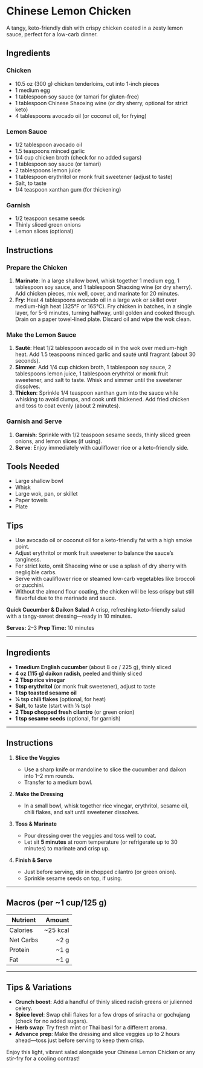 # Chinese Lemon Chicken

A tangy, keto-friendly dish with crispy chicken coated in a zesty lemon sauce, perfect for a low-carb dinner.

## Ingredients

### Chicken
- 10.5 oz (300 g) chicken tenderloins, cut into 1-inch pieces
- 1 medium egg
- 1 tablespoon soy sauce (or tamari for gluten-free)
- 1 tablespoon Chinese Shaoxing wine (or dry sherry, optional for strict keto)
- 4 tablespoons avocado oil (or coconut oil, for frying)

### Lemon Sauce
- 1/2 tablespoon avocado oil
- 1.5 teaspoons minced garlic
- 1/4 cup chicken broth (check for no added sugars)
- 1 tablespoon soy sauce (or tamari)
- 2 tablespoons lemon juice
- 1 tablespoon erythritol or monk fruit sweetener (adjust to taste)
- Salt, to taste
- 1/4 teaspoon xanthan gum (for thickening)

### Garnish
- 1/2 teaspoon sesame seeds
- Thinly sliced green onions
- Lemon slices (optional)

## Instructions

### Prepare the Chicken
1. **Marinate**: In a large shallow bowl, whisk together 1 medium egg, 1 tablespoon soy sauce, and 1 tablespoon Shaoxing wine (or dry sherry). Add chicken pieces, mix well, cover, and marinate for 20 minutes.
2. **Fry**: Heat 4 tablespoons avocado oil in a large wok or skillet over medium-high heat (325°F or 165°C). Fry chicken in batches, in a single layer, for 5-6 minutes, turning halfway, until golden and cooked through. Drain on a paper towel-lined plate. Discard oil and wipe the wok clean.

### Make the Lemon Sauce
1. **Sauté**: Heat 1/2 tablespoon avocado oil in the wok over medium-high heat. Add 1.5 teaspoons minced garlic and sauté until fragrant (about 30 seconds).
2. **Simmer**: Add 1/4 cup chicken broth, 1 tablespoon soy sauce, 2 tablespoons lemon juice, 1 tablespoon erythritol or monk fruit sweetener, and salt to taste. Whisk and simmer until the sweetener dissolves.
3. **Thicken**: Sprinkle 1/4 teaspoon xanthan gum into the sauce while whisking to avoid clumps, and cook until thickened. Add fried chicken and toss to coat evenly (about 2 minutes).

### Garnish and Serve
1. **Garnish**: Sprinkle with 1/2 teaspoon sesame seeds, thinly sliced green onions, and lemon slices (if using).
2. **Serve**: Enjoy immediately with cauliflower rice or a keto-friendly side.

## Tools Needed
- Large shallow bowl
- Whisk
- Large wok, pan, or skillet
- Paper towels
- Plate

## Tips
- Use avocado oil or coconut oil for a keto-friendly fat with a high smoke point.
- Adjust erythritol or monk fruit sweetener to balance the sauce’s tanginess.
- For strict keto, omit Shaoxing wine or use a splash of dry sherry with negligible carbs.
- Serve with cauliflower rice or steamed low-carb vegetables like broccoli or zucchini.
- Without the almond flour coating, the chicken will be less crispy but still flavorful due to the marinade and sauce.

**Quick Cucumber & Daikon Salad**
A crisp, refreshing keto-friendly salad with a tangy-sweet dressing—ready in 10 minutes.

**Serves:** 2–3
**Prep Time:** 10 minutes

---

## Ingredients

* **1 medium English cucumber** (about 8 oz / 225 g), thinly sliced
* **4 oz (115 g) daikon radish**, peeled and thinly sliced
* **2 Tbsp rice vinegar**
* **1 tsp erythritol** (or monk fruit sweetener), adjust to taste
* **1 tsp toasted sesame oil**
* **¼ tsp chili flakes** (optional, for heat)
* **Salt**, to taste (start with ⅛ tsp)
* **2 Tbsp chopped fresh cilantro** (or green onion)
* **1 tsp sesame seeds** (optional, for garnish)

---

## Instructions

1. **Slice the Veggies**

   * Use a sharp knife or mandoline to slice the cucumber and daikon into 1–2 mm rounds.
   * Transfer to a medium bowl.

2. **Make the Dressing**

   * In a small bowl, whisk together rice vinegar, erythritol, sesame oil, chili flakes, and salt until sweetener dissolves.

3. **Toss & Marinate**

   * Pour dressing over the veggies and toss well to coat.
   * Let sit **5 minutes** at room temperature (or refrigerate up to 30 minutes) to marinate and crisp up.

4. **Finish & Serve**

   * Just before serving, stir in chopped cilantro (or green onion).
   * Sprinkle sesame seeds on top, if using.

---

## Macros (per \~1 cup/125 g)

| Nutrient  |    Amount |
| --------- | --------: |
| Calories  | \~25 kcal |
| Net Carbs |     \~2 g |
| Protein   |     \~1 g |
| Fat       |     \~1 g |

---

## Tips & Variations

* **Crunch boost**: Add a handful of thinly sliced radish greens or julienned celery.
* **Spice level**: Swap chili flakes for a few drops of sriracha or gochujang (check for no added sugars).
* **Herb swap**: Try fresh mint or Thai basil for a different aroma.
* **Advance prep**: Make the dressing and slice veggies up to 2 hours ahead—toss just before serving to keep them crisp.

Enjoy this light, vibrant salad alongside your Chinese Lemon Chicken or any stir-fry for a cooling contrast!
